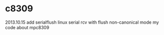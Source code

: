 c8309
=====
2013.10.15
add serialflush
    linux serial rcv with flush
    non-canonical mode
my code about mpc8309